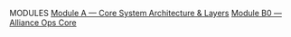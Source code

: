 MODULES
[Module A — Core System Architecture & Layers](../../modules/module-a-core.md)
[Module B0 — Alliance Ops Core](../../modules/module-b0-ops-core.md)
